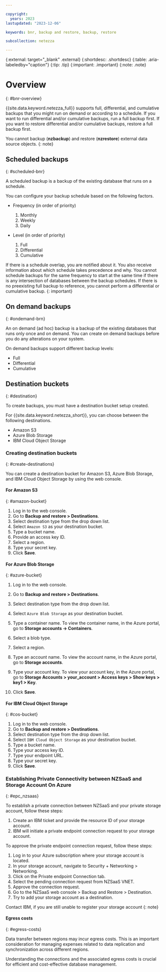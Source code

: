 ```yaml
---

copyright:
  years: 2023
lastupdated: "2023-12-06"

keywords: bnr, backup and restore, backup, restore

subcollection: netezza

---
```


{:external: target="_blank" .external}
{:shortdesc: .shortdesc}
{:table: .aria-labeledby="caption"}
{:tip: .tip}
{:important: .important}
{:note: .note}

# Overview
{: #bnr-overview}

{{site.data.keyword.netezza_full}} supports full, differential, and cumulative backups that you might run on demand or according to a schedule.
If you want to run differential and/or cumulative backups, run a full backup first.
If you want to restore differential and/or cumulative backups, restore a full backup first.

You cannot backup (**nzbackup**) and restore (**nzrestore**) external data source objects.
{: note}

## Scheduled backups
{: #scheduled-bnr}

A scheduled backup is a backup of the existing database that runs on a schedule.

You can configure your backup schedule based on the following factors.

- Frequency (in order of priority)

   1. Monthly
   1. Weekly
   1. Daily

- Level (in order of priority)

   1. Full
   1. Differential
   1. Cumulative

If there is a schedule overlap, you are notified about it. You also receive information about which schedule takes precedence and why.
You cannot schedule backups for the same frequency to start at the same time if there is any intersection of databases between the backup schedules.
If there is no preexisting full backup to reference, you cannot perform a differential or cumulative backup.
{: important}

## On demand backups
{: #ondemand-brn}

An on demand (ad hoc) backup is a backup of the existing databases that runs only once and on demand. You can create on demand backups before you do any alterations on your system.

On demand backups support different backup levels:

- Full
- Differential
- Cumulative

## Destination buckets
{: #destination}

To create backups, you must have a destination bucket setup created.

For {{site.data.keyword.netezza_short}}, you can choose between the following destinations.

- Amazon S3
- Azure Blob Storage
- IBM Cloud Object Storage

### Creating destination buckets
{: #create-destinations}

You can create a destination bucket for Amazon S3, Azure Blob Storage, and IBM Cloud Object Storage by using the web console.

#### For Amazon S3
{: #amazon-bucket}

1. Log in to the web console.
1. Go to **Backup and restore > Destinations**.
1. Select destination type from the drop down list.
1. Select `Amazon S3` as your destination bucket.
1. Type a bucket name.
1. Provide an access key ID.
1. Select a region.
1. Type your secret key.
1. Click **Save**.

#### For Azure Blob Storage
{: #azure-bucket}

1. Log in to the web console.
1. Go to **Backup and restore > Destinations**.
1. Select destination type from the drop down list.
1. Select `Azure Blob Storage` as your destination bucket.
1. Type a container name.
   To view the container name, in the Azure portal, go to **Storage accounts -> Containers**.

1. Select a blob type.
1. Select a region.
1. Type an account name.
   To view the account name, in the Azure portal, go to **Storage accounts**.

1. Type your account key.
   To view your account key, in the Azure portal, go to **Storage Accounts > your_account > Access keys > Show keys > key1 > Key**.

1. Click **Save**.

#### For IBM Cloud Object Storage
{: #cos-bucket}

1. Log in to the web console.
1. Go to **Backup and restore > Destinations**.
1. Select destination type from the drop down list.
1. Select `IBM Cloud Object Storage` as your destination bucket.
1. Type a bucket name.
1. Type your access key ID.
1. Type your endpoint URL.
1. Type your secret key.
1. Click **Save**.

### Establishing Private Connectivity between NZSaaS and Storage Account On Azure
{: #epc_nzsaas}

To establish a private connection between NZSaaS and your private storage account, follow these steps:

1. Create an IBM ticket and provide the resource ID of your storage account.
1. IBM will initiate a private endpoint connection request to your storage account.

To approve the private endpoint connection request, follow these steps:

1. Log in to your Azure subscription where your storage account is located.
1. In your storage account, navigate to Security + Networking > Networking.
1. Click on the Private endpoint Connection tab.
1. Select the pending connection request from NZSaaS VNET.
1. Approve the connection request.
1. Go to the NZSaaS web console > Backup and Restore > Destination.
1. Try to add your storage account as a destination.

Contact IBM, if you are still unable to register your storage account
{: note}

#### Egress costs
{: #egress-costs}

Data transfer between regions may incur egress costs. This is an important consideration for managing expenses related to data replication and synchronization across different regions.

Understanding the connections and the associated egress costs is crucial for efficient and cost-effective database management.
